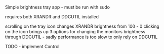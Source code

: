 Simple brightness tray app - must be run with sudo

requires both XRANDR and DDCUTIL installed

scrolling on the tray icon changes XRANDR brightness from 100 - 0
clicking on the icon brings up 3 options for changing the monitors brightness through DDCUTIL - sadly performance is too slow to only rely on DDCUTIL

TODO - implement Control